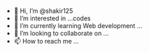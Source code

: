- 👋 Hi, I’m @shakir125
- 👀 I’m interested in ...codes
- 🌱 I’m currently learning Web development ...
- 💞️ I’m looking to collaborate on ...
- 📫 How to reach me ...

<!---
shakir125/shakir125 is a ✨ special ✨ repository because its `README.md` (this file) appears on your GitHub profile.
You can click the Preview link to take a look at your changes.
--->
